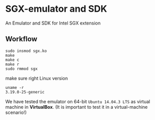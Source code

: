 SGX-emulator and SDK
===

An Emulator and SDK for Intel SGX extension

Workflow
---

```
sudo insmod sgx.ko
make 
make c
make r
sudo rmmod sgx
```

make sure right Linux version

```
uname -r
3.19.0-25-generic
```

We have tested the emulator on 64-bit `Ubuntu 14.04.3 LTS` as virtual machine in **VirtualBox**. (It is important to test it in a virtual-machine scenario!)



